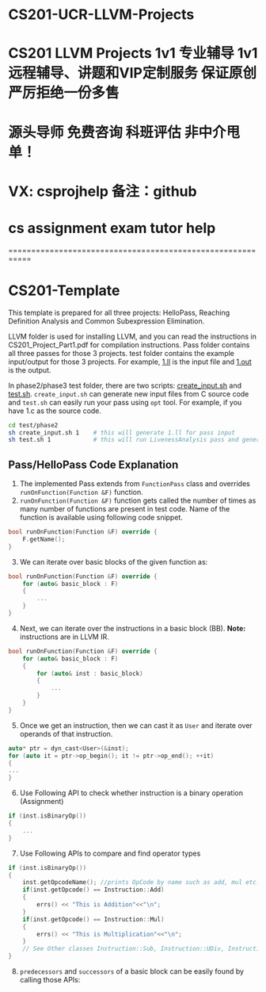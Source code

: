 # CS201-UCR-LLVM-Projects
# CS201 LLVM Projects 1v1 专业辅导 1v1 远程辅导、讲题和VIP定制服务 保证原创 严厉拒绝一份多售
# 源头导师 免费咨询 科班评估 非中介甩单！
# VX: csprojhelp 备注：github
# cs assignment exam tutor help

===========================================================

# CS201-Template

This template is prepared for all three projects: HelloPass, Reaching Definition Analysis and Common Subexpression Elimination.

LLVM folder is used for installing LLVM, and you can read the instructions in CS201_Project_Part1.pdf for compilation instructions.
Pass folder contains all three passes for those 3 projects.
test folder contains the example input/output for those 3 projects. For example, [1.ll](test/phase2/1.ll) is the input file and [1.out](test/phase2/1.out) is the output.

In phase2/phase3 test folder, there are two scripts: [create_input.sh](test/phase2/create_input.sh) and [test.sh](test/phase2/test.sh). `create_input.sh` can generate new input files from C source code and `test.sh` can easily run your pass using `opt` tool. For example, if you have 1.c as the source code.

```sh
cd test/phase2
sh create_input.sh 1    # this will generate 1.ll for pass input
sh test.sh 1            # this will run LivenessAnalysis pass and generate 1.out as the result (of course you need to implement the pass first)
```


## Pass/HelloPass Code Explanation 

1. The implemented Pass extends from ``FunctionPass`` class and overrides ``runOnFunction(Function &F)`` function.
2. ``runOnFunction(Function &F)`` function gets called the number of times as many number of functions are present in test code. Name of the function is available using following code snippet. 

```c++
bool runOnFunction(Function &F) override {
	F.getName();
}
```

3. We can iterate over basic blocks of the given function as:

```c++
bool runOnFunction(Function &F) override {
	for (auto& basic_block : F)
	{
		...
	}
}
```

4. Next, we can iterate over the instructions in a basic block (BB). **Note:** instructions are in LLVM IR.

```c++
bool runOnFunction(Function &F) override {
	for (auto& basic_block : F)
	{
		for (auto& inst : basic_block)
		{
			...
		}
	}
}
```

5. Once we get an instruction, then we can cast it as ``User`` and iterate over operands of that instruction. 

```c++
auto* ptr = dyn_cast<User>(&inst);
for (auto it = ptr->op_begin(); it != ptr->op_end(); ++it) 
{
...
}
```

6. Use Following API to check whether instruction is a binary operation (Assignment)

```c++
if (inst.isBinaryOp())
{
	...
}
```

7. Use Following APIs to compare and find operator types

```c++
if (inst.isBinaryOp())
{
	inst.getOpcodeName(); //prints OpCode by name such as add, mul etc.
	if(inst.getOpcode() == Instruction::Add)
	{
		errs() << "This is Addition"<<"\n";
	}
	if(inst.getOpcode() == Instruction::Mul)
	{
		errs() << "This is Multiplication"<<"\n";
	}
    // See Other classes Instruction::Sub, Instruction::UDiv, Instruction::SDiv
}
```

8. `predecessors` and `successors` of a basic block can be easily found by calling those APIs:
